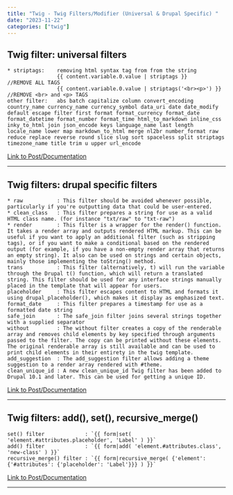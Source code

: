 ```yaml
---
title: "Twig - Twig Filters/Modifier (Universal & Drupal Specific) "
date: "2023-11-22"
categories: ["twig"]
---
```



## Twig filter: universal filters
```
* striptags:    removing html syntax tag from from the string
                {{ content.variable.0.value | striptags }}             //REMOVE ALL TAGS
                {{ content.variable.0.value | striptags('<br><p>') }}  //REMOVE <br> and <p> TAGS
other filter:   abs batch capitalize column convert_encoding country_name currency_name currency_symbol data_uri date date_modify default escape filter first format format_currency format_date format_datetime format_number format_time html_to_markdown inline_css inky_to_html join json_encode keys language_name last length locale_name lower map markdown_to_html merge nl2br number_format raw reduce replace reverse round slice slug sort spaceless split striptags timezone_name title trim u upper url_encode
```
[Link to Post/Documentation](https://twig.symfony.com/doc/3.x/filters/index.html)


---

## Twig filters: drupal specific filters
```
* raw           : This filter should be avoided whenever possible, particularly if you're outputting data that could be user-entered.
* clean_class   : This filter prepares a string for use as a valid HTML class name. (for instance "txt/raw" to "txt-raw")
* render        : This filter is a wrapper for the render() function. It takes a render array and outputs rendered HTML markup. This can be useful if you want to apply an additional filter (such as stripping tags), or if you want to make a conditional based on the rendered output (for example, if you have a non-empty render array that returns an empty string). It also can be used on strings and certain objects, mainly those implementing the toString() method.
trans           : This filter (alternatively, t) will run the variable through the Drupal t() function, which will return a translated string. This filter should be used for any interface strings manually placed in the template that will appear for users.
placeholder     : This filter escapes content to HTML and formats it using drupal_placeholder(), which makes it display as emphasized text.
format_date     : This filter prepares a timestamp for use as a formatted date string
safe_join       : The safe_join filter joins several strings together with a supplied separator
without         : The without filter creates a copy of the renderable array and removes child elements by key specified through arguments passed to the filter. The copy can be printed without these elements. The original renderable array is still available and can be used to print child elements in their entirety in the twig template.
add_suggestion  : The add_suggestion filter allows adding a theme suggestion to a render array rendered with #theme.
clean_unique_id : A new clean_unique_id Twig filter has been added to Drupal 10.1 and later. This can be used for getting a unique ID.
```
[Link to Post/Documentation](https://www.drupal.org/docs/develop/theming-drupal/twig-in-drupal/filters-modifying-variables-in-twig-templates#clean_unique_id)


---

## Twig filters: add(), set(), recursive_merge()
```
set() filter             : `{{ form|set( 'element.#attributes.placeholder', 'Label' ) }}`
add() filter             : `{{ form|add( 'element.#attributes.class', 'new-class' ) }}`
recursive_merge() filter : `{{ form|recursive_merge( {'element': {'#attributes': {'placeholder': 'Label'}}} ) }}`
```
[Link to Post/Documentation](https://www.drupal.org/docs/contributed-modules/components/twig-filters-add-set-recursive_merge)


---